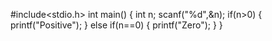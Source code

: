 #include<stdio.h>
int main()
{
	int n;
	scanf("%d",&n);
	if(n>0)
	{
		printf("Positive");
	}
	else if(n==0)
	{
		printf("Zero");
	}
}
